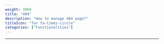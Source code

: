 ```yaml
---
weight: 3060
title: "404"
description: "How to manage 404 page?"
titleIcon: "far fa-times-circle"
categories: ["Functionalities"]
---
```


---
